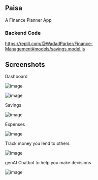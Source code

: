 ## Paisa
A Finance Planner App

### Backend Code 
https://replit.com/@WadadParker/Finance-Management#models/savings.model.js

## Screenshots

 Dashboard
 
 ![image](https://github.com/WadadParker/paisa/assets/117439709/0ca81fd4-bac6-4680-8495-67e7f9c2bb88)

![image](https://github.com/WadadParker/paisa/assets/117439709/b8f0f8e6-eb60-4051-87fd-0b3e5a00afc7)

Savings

![image](https://github.com/WadadParker/paisa/assets/117439709/70e3066a-cabc-4af0-bc32-f9a63f9ea83b)

Expenses

![image](https://github.com/WadadParker/paisa/assets/117439709/428a70b2-f955-4d54-b8bf-b20375ffc7bd)

Track money you lend to others

![image](https://github.com/WadadParker/paisa/assets/117439709/3d21860a-7f10-4984-ab7d-cd840254493b)

genAI Chatbot to help you make decisions

![image](https://github.com/WadadParker/paisa/assets/117439709/823fd509-f2fa-4402-bb15-a05d963a81eb)

